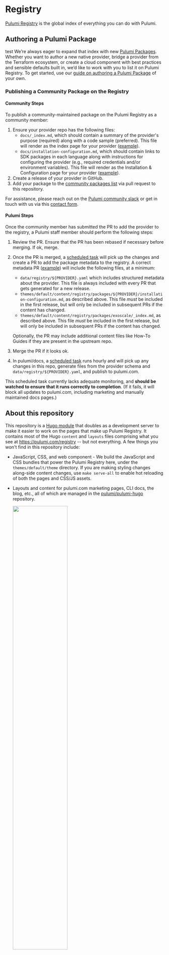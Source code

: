 # Registry

[Pulumi Registry](https://pulumi.com/registry) is the global index of everything you can do with Pulumi.

## Authoring a Pulumi Package
 test 
We’re always eager to expand that index with new [Pulumi Packages](https://www.pulumi.com/docs/guides/pulumi-packages/). Whether you want to author a new native provider, bridge a provider from the Terraform ecosystem, or create a cloud component with best practices and sensible defaults built in, we’d like to work with you to list it on Pulumi Registry.
To get started, use our [guide on authoring a Pulumi Package](https://www.pulumi.com/docs/guides/pulumi-packages/how-to-author/) of your own.

### Publishing a Community Package on the Registry

#### Community Steps

To publish a community-maintained package on the Pulumi Registry as a community member:

1. Ensure your provider repo has the following files:
    * `docs/_index.md`, which should contain a summary of the provider's purpose (required) along with a code sample (preferred). This file will render as the index page for your provider ([example](https://www.pulumi.com/registry/packages/aiven/)).
    * `docs/installation-configuration.md`, which should contain links to SDK packages in each language along with instructions for configuring the provider (e.g., required credentials and/or environment variables). This file will render as the Installation & Configuration page for your provider ([example](https://www.pulumi.com/registry/packages/aiven/installation-configuration/)).
1. Create a release of your provider in GitHub.
1. Add your package to the [community packages list](./community-packages/package-list.json) via pull request to this repository.

For assistance, please reach out on the [Pulumi community slack](https://slack.pulumi.com/) or get in touch with us via this [contact form](https://pulumi.com/contact/?form=registry).

#### Pulumi Steps

Once the community member has submitted the PR to add the provider to the registry, a Pulumi staff member should perform the following steps:

1. Review the PR. Ensure that the PR has been rebased if necessary before merging. If ok, merge.
1. Once the PR is merged, a [scheduled task](https://github.com/pulumi/registry/actions/workflows/generate-package-metadata.yml) will pick up the changes and create a PR to add the package metadata to the registry. A correct metadata PR ([example](https://github.com/pulumi/registry/pull/1606/files)) will include the following files, at a minimum:
   * `data/registry/${PROVIDER}.yaml` which includes structured metadata about the provider. This file is always included with every PR that gets generated for a new release.
   * `themes/default/content/registry/packages/${PROVIDER}/installation-configuration.md`, as described above. This file *must* be included in the first release, but will only be included in subsequent PRs if the content has changed.
   * `themes/default/content/registry/packages/exoscale/_index.md`, as described above. This file *must* be included in the first release, but will only be included in subsequent PRs if the content has changed.

   Optionally, the PR may include additional content files like How-To Guides if they are present in the upstream repo.

1. Merge the PR if it looks ok.
1. In pulumi/docs, a [scheduled task](https://github.com/pulumi/docs/actions/workflows/update-theme.yml) runs hourly and will pick up any changes in this repo, generate files from the provider schema and `data/registry/${PROVIDER}.yaml`, and publish to pulumi.com.

  This scheduled task currently lacks adequate monitoring, and **should be watched to ensure that it runs correctly to completion**. (If it fails, it will block all updates to pulumi.com, including marketing and manually maintained docs pages.)

## About this repository

This repository is a [Hugo module](https://gohugo.io/hugo-modules/) that doubles as a development server to make it easier to work on the pages that make up Pulumi Registry. It contains most of the Hugo `content` and `layouts` files comprising what you see at https://pulumi.com/registry -- but not everything. A few things you won't find in this repository include:

* JavaScript, CSS, and web component - We build the JavaScript and CSS bundles that power the Pulumi Registry here, under the `themes/default/theme` directory. If you are making styling changes along-side content changes, use `make serve-all` to enable hot reloading of both the pages and CSS/JS assets.

* Layouts and content for pulumi.com marketing pages, CLI docs, the blog, etc., all of which are managed in the [pulumi/pulumi-hugo](https://github.com/pulumi/pulumi-hugo) repository.

    <img src="https://user-images.githubusercontent.com/274700/139131567-b8e3c43d-6407-4638-ae4e-4ad3f3794d89.png" width="60%">

You can, however, develop locally with this repository using content from these other Hugo-module repositories, either by loading their content remotely or pointing your Hugo development server to local clones of them. More on this below.

## Using this repository

### Prerequisites

We build the Pulumi website statically with Hugo, manage our Node.js dependencies with Yarn, and write most of our documentation in Markdown. Below is a list of the tools you'll need to run the website locally:

* [Go](https://golang.org/) (>= 1.15)
* [Hugo](https://gohugo.io) (>= 0.92)
* [Node.js](https://nodejs.org/en/) (>= 18)
* [Yarn](https://classic.yarnpkg.com/en/) (1.x)

### Installing dependencies

First, run `make ensure` to check for the appropriate tools, versions, and install any dependencies. The script will let you know if you're missing anything important.

```
make ensure
```

### Running Hugo locally

Once you've run `make ensure` successfully, you're ready to run the development server:

```
make serve
```

When you do this, Hugo will load the latest versions of:

* The [pulumi/pulumi-hugo](https://github.com/pulumi/pulumi-hugo) module, which contains our marketing pages, some docs content, the blog, and our CSS and JavaScript bundles (web components, styles, etc.).

... and then start a development server at http://localhost:1313. Any changes you make to the content, layouts, or other [Hugo component folders](https://gohugo.io/getting-started/directory-structure/) should be reloaded automatically.

### Developing alongside another Hugo module

If you want to develop another module alongside this one -- e.g., add a new web component to use in the Registry, or to make changes to Registry-specific CSS -- you can point your development server to a local clone of [pulumi/pulumi-hugo](https://github.com/pulumi/pulumi-hugo). To do that, first clone the repository, then add a `replace` line to the `go.mod` file at the root of _this_ repository to override the existing reference to `pulumi/pulumi-hugo` temporarily. For instance:

```
module github.com/pulumi/pulumi-hugo

go 1.16

require (
	github.com/pulumi/pulumi-hugo v0.0.0-20211015193555-271ef1f67093 // indirect
)

// Add this line to tell Hugo to use your local clone of pulumi/pulumi-hugo.
replace github.com/pulumi/pulumi-hugo => ../pulumi-hugo
```

**Tip:** If you run `make serve-assets` from the root of pulumi/pulumi-hugo (in another terminal tab) while also running `make serve` in this one, the changes you make to the CSS and JavaScript source files in pulumi/pulumi-hugo will be recompiled and reloaded in the browser automatically.

Be sure to remove the `replace` line before you commit.

### Temporarily pulling in content from pulumi/docs

If the change you're working on requires content from pulumi/docs -- e.g., the aforementioned how-to guides -- you may
want to be able to see some of that content as you develop. To do that, just copy the files you need from the
[`content` folder of pulumi/docs](https://github.com/pulumi/docs/tree/master/content) into the `content` folder of this
repository, remembering to remove those files before you commit. For example:

```
# Copy the AWS how-to guides from a local/sibling clone of pulumi/docs.
cp ../docs/content/registry/packages/aws/how-to-guides ./themes/default/content/registry/packages/aws/
```

#### Generating API docs for packages

The API docs for packages can be generated on-demand using the [`registrygen` tool](https://github.com/pulumi/registrygen).

```
go install github.com/pulumi/registrygen@master
```

Run `registrygen --help` for help regarding its use or [see the `registrygen` README](https://github.com/pulumi/registrygen#readme).

## Submitting, merging and releasing

Before submitting a pull request, run the linter locally:

```bash
make lint
```

When you're ready to submit a pull request, make sure you've removed anything that doesn't seem to belong (`go.mod`/`go.sum` changes, content from pulumi/docs, etc.) and submit the PR in the usual way.

If you're doing work in another repository that's associated with the changes in your PR, you can "pin" your PR branch to another module repository branch by pointing Hugo to that branch. To do that, use `hugo mod get` and pass a reference to the target branch:

```
hugo mod get github.com/pulumi/pulumi-hugo@my-special-branch
```

This will modify `go.mod` and `go.sum` accordingly and result in a PR preview that incorporates your changes from the other branch. Just be sure to remove these changes before you're ready to merge.

If you would like to generate API docs for packages beyond AWS and Aiven (the docs available in PR previews by default), add the package name you would like docs for [in this file](https://github.com/pulumi/registry/blob/master/scripts/ci/build.sh#L5). Be sure to remove these changes before merging.

Once your PR is approved and merged into the default branch of this repository, an automated process that runs on [pulumi/docs](https://github.com/pulumi/docs) will detect your changes and produce a PR and integration build containing content from all other Hugo modules. Once that PR build completes and is approved and merged into pulumi/docs, your changes will be deployed to https://pulumi.com.

